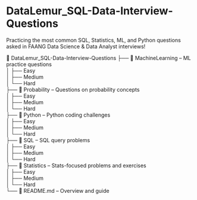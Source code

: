 # DataLemur_SQL-Data-Interview-Questions
Practicing the most common SQL, Statistics, ML, and Python questions asked in FAANG Data Science &amp; Data Analyst interviews!

📁 DataLemur_SQL-Data-Interview-Questions 
├── 📂 MachineLearning – ML practice questions  
│   ├── Easy  
│   ├── Medium  
│   └── Hard  
├── 📂 Probability – Questions on probability concepts  
│   ├── Easy  
│   ├── Medium  
│   └── Hard  
├── 📂 Python – Python coding challenges  
│   ├── Easy  
│   ├── Medium  
│   └── Hard  
├── 📂 SQL – SQL query problems  
│   ├── Easy  
│   ├── Medium  
│   └── Hard  
├── 📂 Statistics – Stats-focused problems and exercises  
│   ├── Easy  
│   ├── Medium  
│   └── Hard  
└── 📄 README.md – Overview and guide  
